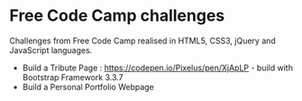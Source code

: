 # Free Code Camp challenges

Challenges from Free Code Camp realised in HTML5, CSS3, jQuery and JavaScript languages.

* Build a Tribute Page : https://codepen.io/Pixelus/pen/XjApLP  - build with Bootstrap Framework 3.3.7
* Build a Personal Portfolio Webpage

